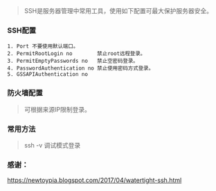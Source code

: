 > SSH是服务器管理中常用工具，使用如下配置可最大保护服务器安全。

### SSH配置
```
1. Port 不要使用默认端口。
2. PermitRootLogin no        禁止root远程登录。
3. PermitEmptyPasswords no   禁止空密码登录。
4. PasswordAuthentication no 禁止使用密码方式登录。
5. GSSAPIAuthentication no
```

### 防火墙配置
> 可根据来源IP限制登录。


### 常用方法
> ssh -v 调试模式登录

### 感谢：
https://newtoypia.blogspot.com/2017/04/watertight-ssh.html

